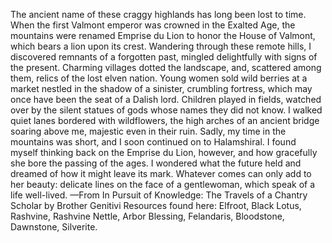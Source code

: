 The ancient name of these craggy highlands has long been lost to time. When the first Valmont emperor was crowned in the Exalted Age, the mountains were renamed Emprise du Lion to honor the House of Valmont, which bears a lion upon its crest.
Wandering through these remote hills, I discovered remnants of a forgotten past, mingled delightfully with signs of the present. Charming villages dotted the landscape, and, scattered among them, relics of the lost elven nation. Young women sold wild berries at a market nestled in the shadow of a sinister, crumbling fortress, which may once have been the seat of a Dalish lord. Children played in fields, watched over by the silent statues of gods whose names they did not know. I walked quiet lanes bordered with wildflowers, the high arches of an ancient bridge soaring above me, majestic even in their ruin.
Sadly, my time in the mountains was short, and I soon continued on to Halamshiral. I found myself thinking back on the Emprise du Lion, however, and how gracefully she bore the passing of the ages. I wondered what the future held and dreamed of how it might leave its mark. Whatever comes can only add to her beauty: delicate lines on the face of a gentlewoman, which speak of a life well-lived.
—From In Pursuit of Knowledge: The Travels of a Chantry Scholar by Brother Genitivi
Resources found here: Elfroot, Black Lotus, Rashvine, Rashvine Nettle, Arbor Blessing, Felandaris, Bloodstone, Dawnstone, Silverite.